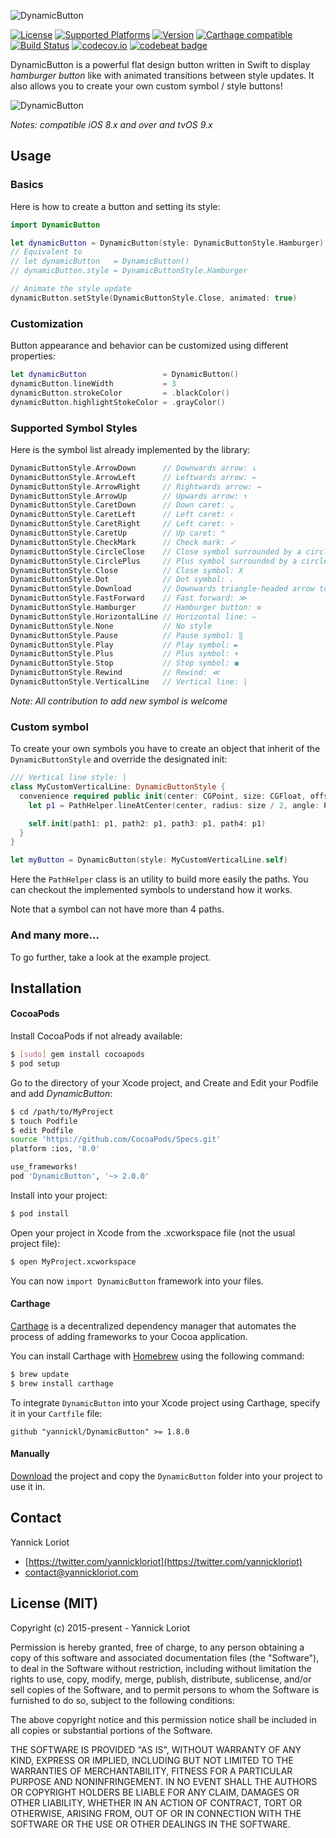 ![DynamicButton](http://yannickloriot.com/resources/dynamicbutton-header.png)

[![License](https://cocoapod-badges.herokuapp.com/l/DynamicButton/badge.svg)](http://cocoadocs.org/docsets/DynamicButton/) [![Supported Platforms](https://cocoapod-badges.herokuapp.com/p/DynamicButton/badge.svg)](http://cocoadocs.org/docsets/DynamicButton/) [![Version](https://cocoapod-badges.herokuapp.com/v/DynamicButton/badge.svg)](http://cocoadocs.org/docsets/DynamicButton/) [![Carthage compatible](https://img.shields.io/badge/Carthage-compatible-4BC51D.svg?style=flat)](https://github.com/Carthage/Carthage) [![Build Status](https://travis-ci.org/yannickl/DynamicButton.svg?branch=master)](https://travis-ci.org/yannickl/DynamicButton) [![codecov.io](http://codecov.io/github/yannickl/DynamicButton/coverage.svg?branch=master)](http://codecov.io/github/yannickl/DynamicButton?branch=master) [![codebeat badge](https://codebeat.co/badges/ed7210be-6c9d-43ff-87a0-a10c007fe1b4)](https://codebeat.co/projects/github-com-yannickl-dynamicbutton)

DynamicButton is a powerful flat design button written in Swift to display *hamburger button* like with animated transitions between style updates. It also allows you to create your own custom symbol / style buttons!

![DynamicButton](http://yannickloriot.com/resources/dynamicbutton.gif)

*Notes: compatible iOS 8.x and over and tvOS 9.x*

## Usage

### Basics

Here is how to create a button and setting its style:

```swift
import DynamicButton

let dynamicButton = DynamicButton(style: DynamicButtonStyle.Hamburger)
// Equivalent to
// let dynamicButton   = DynamicButton()
// dynamicButton.style = DynamicButtonStyle.Hamburger

// Animate the style update
dynamicButton.setStyle(DynamicButtonStyle.Close, animated: true)
```

### Customization

Button appearance and behavior can be customized using different properties:

```swift
let dynamicButton                 = DynamicButton()
dynamicButton.lineWidth           = 3
dynamicButton.strokeColor         = .blackColor()
dynamicButton.highlightStokeColor = .grayColor()
```

### Supported Symbol Styles

Here is the symbol list already implemented by the library:

```swift
DynamicButtonStyle.ArrowDown      // Downwards arrow: ↓
DynamicButtonStyle.ArrowLeft      // Leftwards arrow: ←
DynamicButtonStyle.ArrowRight     // Rightwards arrow: →
DynamicButtonStyle.ArrowUp        // Upwards arrow: ↑
DynamicButtonStyle.CaretDown      // Down caret: ⌄
DynamicButtonStyle.CaretLeft      // Left caret: ‹
DynamicButtonStyle.CaretRight     // Left caret: ›
DynamicButtonStyle.CaretUp        // Up caret: ⌃
DynamicButtonStyle.CheckMark      // Check mark: ✓
DynamicButtonStyle.CircleClose    // Close symbol surrounded by a circle
DynamicButtonStyle.CirclePlus     // Plus symbol surrounded by a circle
DynamicButtonStyle.Close          // Close symbol: X
DynamicButtonStyle.Dot            // Dot symbol: .
DynamicButtonStyle.Download       // Downwards triangle-headed arrow to bar: ⭳ \{U+2B73}
DynamicButtonStyle.FastForward    // Fast forward: ≫
DynamicButtonStyle.Hamburger      // Hamburger button: ≡
DynamicButtonStyle.HorizontalLine // Horizontal line: ―
DynamicButtonStyle.None           // No style
DynamicButtonStyle.Pause          // Pause symbol: ‖
DynamicButtonStyle.Play           // Play symbol: ►
DynamicButtonStyle.Plus           // Plus symbol: +
DynamicButtonStyle.Stop           // Stop symbol: ◼
DynamicButtonStyle.Rewind         // Rewind: ≪
DynamicButtonStyle.VerticalLine   // Vertical line: |
```

*Note: All contribution to add new symbol is welcome*

### Custom symbol

To create your own symbols you have to create an object that inherit of the `DynamicButtonStyle` and override the designated init:

```swift
/// Vertical line style: |
class MyCustomVerticalLine: DynamicButtonStyle {
  convenience required public init(center: CGPoint, size: CGFloat, offset: CGPoint, lineWidth: CGFloat) {
    let p1 = PathHelper.lineAtCenter(center, radius: size / 2, angle: PathHelper.F_PI_2)

    self.init(path1: p1, path2: p1, path3: p1, path4: p1)
  }
}

let myButton = DynamicButton(style: MyCustomVerticalLine.self)
```

Here the `PathHelper` class is an utility to build more easily the paths. You can checkout the implemented symbols to understand how it works.

Note that a symbol can not have more than 4 paths.

### And many more...

To go further, take a look at the example project.

## Installation

#### CocoaPods

Install CocoaPods if not already available:

``` bash
$ [sudo] gem install cocoapods
$ pod setup
```
Go to the directory of your Xcode project, and Create and Edit your Podfile and add _DynamicButton_:

``` bash
$ cd /path/to/MyProject
$ touch Podfile
$ edit Podfile
source 'https://github.com/CocoaPods/Specs.git'
platform :ios, '8.0'

use_frameworks!
pod 'DynamicButton', '~> 2.0.0'
```

Install into your project:

``` bash
$ pod install
```

Open your project in Xcode from the .xcworkspace file (not the usual project file):

``` bash
$ open MyProject.xcworkspace
```

You can now `import DynamicButton` framework into your files.

#### Carthage

[Carthage](https://github.com/Carthage/Carthage) is a decentralized dependency manager that automates the process of adding frameworks to your Cocoa application.

You can install Carthage with [Homebrew](http://brew.sh/) using the following command:

```bash
$ brew update
$ brew install carthage
```

To integrate `DynamicButton` into your Xcode project using Carthage, specify it in your `Cartfile` file:

```ogdl
github "yannickl/DynamicButton" >= 1.8.0
```

#### Manually

[Download](https://github.com/YannickL/DynamicButton/archive/master.zip) the project and copy the `DynamicButton` folder into your project to use it in.

## Contact

Yannick Loriot
 - [https://twitter.com/yannickloriot](https://twitter.com/yannickloriot)
 - [contact@yannickloriot.com](mailto:contact@yannickloriot.com)


## License (MIT)

Copyright (c) 2015-present - Yannick Loriot

Permission is hereby granted, free of charge, to any person obtaining a copy
of this software and associated documentation files (the "Software"), to deal
in the Software without restriction, including without limitation the rights
to use, copy, modify, merge, publish, distribute, sublicense, and/or sell
copies of the Software, and to permit persons to whom the Software is
furnished to do so, subject to the following conditions:

The above copyright notice and this permission notice shall be included in
all copies or substantial portions of the Software.

THE SOFTWARE IS PROVIDED "AS IS", WITHOUT WARRANTY OF ANY KIND, EXPRESS OR
IMPLIED, INCLUDING BUT NOT LIMITED TO THE WARRANTIES OF MERCHANTABILITY,
FITNESS FOR A PARTICULAR PURPOSE AND NONINFRINGEMENT. IN NO EVENT SHALL THE
AUTHORS OR COPYRIGHT HOLDERS BE LIABLE FOR ANY CLAIM, DAMAGES OR OTHER
LIABILITY, WHETHER IN AN ACTION OF CONTRACT, TORT OR OTHERWISE, ARISING FROM,
OUT OF OR IN CONNECTION WITH THE SOFTWARE OR THE USE OR OTHER DEALINGS IN
THE SOFTWARE.
